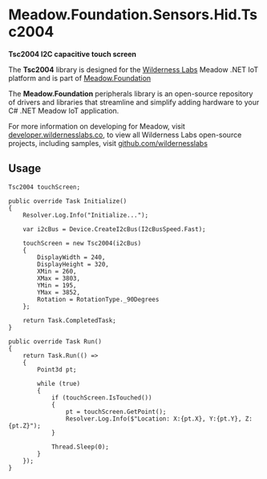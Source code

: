 # Meadow.Foundation.Sensors.Hid.Tsc2004

**Tsc2004 I2C capacitive touch screen**

The **Tsc2004** library is designed for the [Wilderness Labs](www.wildernesslabs.co) Meadow .NET IoT platform and is part of [Meadow.Foundation](https://developer.wildernesslabs.co/Meadow/Meadow.Foundation/)

The **Meadow.Foundation** peripherals library is an open-source repository of drivers and libraries that streamline and simplify adding hardware to your C# .NET Meadow IoT application.

For more information on developing for Meadow, visit [developer.wildernesslabs.co](http://developer.wildernesslabs.co/), to view all Wilderness Labs open-source projects, including samples, visit [github.com/wildernesslabs](https://github.com/wildernesslabs/)

## Usage

```
Tsc2004 touchScreen;

public override Task Initialize()
{
    Resolver.Log.Info("Initialize...");

    var i2cBus = Device.CreateI2cBus(I2cBusSpeed.Fast);

    touchScreen = new Tsc2004(i2cBus)
    {
        DisplayWidth = 240,
        DisplayHeight = 320,
        XMin = 260,
        XMax = 3803,
        YMin = 195,
        YMax = 3852,
        Rotation = RotationType._90Degrees
    };

    return Task.CompletedTask;
}

public override Task Run()
{
    return Task.Run(() =>
    {
        Point3d pt;

        while (true)
        {
            if (touchScreen.IsTouched())
            {
                pt = touchScreen.GetPoint();
                Resolver.Log.Info($"Location: X:{pt.X}, Y:{pt.Y}, Z:{pt.Z}");
            }

            Thread.Sleep(0);
        }
    });
}

```
